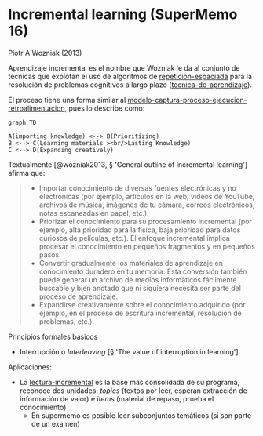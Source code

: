 # Incremental learning (SuperMemo 16)

Piotr A Wozniak (2013)

Aprendizaje incremental es el nombre que Wozniak le da al conjunto de técnicas que explotan el uso de algoritmos de [repeticion-espaciada](repeticion-espaciada.md) para la resolución de problemas cognitivos a largo plazo ([tecnica-de-aprendizaje](tecnica-de-aprendizaje.md)).

El proceso tiene una forma similar al [modelo-captura-proceso-ejecucion-retroalimentacion](modelo-captura-proceso-ejecucion-retroalimentacion.md), pues lo describe como:

````mermaid
graph TD

A(importing knowledge) <--> B(Prioritizing)
B <--> C(Learning materials ><br/>Lasting Knowledge)
C <--> D(Expanding creatively)
````

Textualmente [@wozniak2013, § 'General outline of incremental learning'] afirma que:

 >
 > * Importar conocimiento de diversas fuentes electrónicas y no electrónicas (por ejemplo, artículos en la web, videos de YouTube, archivos de música, imágenes de tu cámara, correos electrónicos, notas escaneadas en papel, etc.).
 > * Priorizar el conocimiento para su procesamiento incremental (por ejemplo, alta prioridad para la física, baja prioridad para datos curiosos de películas, etc.). El enfoque incremental implica procesar el conocimiento en pequeños fragmentos y en pequeños pasos.
 > * Convertir gradualmente los materiales de aprendizaje en conocimiento duradero en tu memoria. Esta conversión también puede generar un archivo de medios informáticos fácilmente buscable y bien anotado que ni siquiera necesita ser parte del proceso de aprendizaje.
 > * Expandirse creativamente sobre el conocimiento adquirido (por ejemplo, en el proceso de escritura incremental, resolución de problemas, etc.).

Principios formales básicos

* Interrupción o *Interleaving* [§ 'The value of interruption in learning']

Aplicaciones:

* La [lectura-incremental](lectura-incremental.md) es la base más consolidada de su programa, reconoce dos unidades: *topics* (textos por leer, esperan extracción de información de valor) e *items* (material de repaso, prueba el conocimiento)
  * En supermemo es posible leer subconjuntos temáticos (si son parte de un examen)
